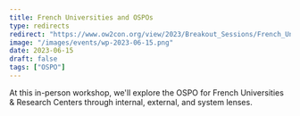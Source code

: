 ```yaml
---
title: French Universities and OSPOs
type: redirects
redirect: "https://www.ow2con.org/view/2023/Breakout_Sessions/French_Universities_OSPOs?year=2023&event=OW2con23"
image: "/images/events/wp-2023-06-15.png"
date: 2023-06-15
draft: false
tags: ["OSPO"]
---
```


At this in-person workshop, we'll explore the OSPO for French Universities & Research Centers through internal, external, and system lenses.